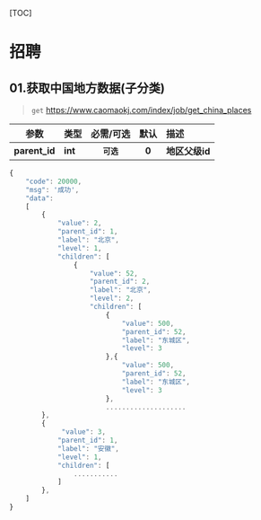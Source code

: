 [TOC]

# 招聘



## 01.获取中国地方数据(子分类)

> `get` https://www.caomaokj.com/index/job/get_china_places

|参数|类型|必需/可选|默认|描述|
|:-:|:-|:-:|:-:|:-|
|**parent_id**|**int**|**`可选`**|**0**|**地区父级id**|

~~~javascript
{
    "code": 20000,
    "msg": '成功',
    "data": 
    [
        {
            "value": 2,
            "parent_id": 1,
            "label": "北京",
            "level": 1,
            "children": [
                {
                    "value": 52,
                    "parent_id": 2,
                    "label": "北京",
                    "level": 2,
                    "children": [
                        {
                            "value": 500,
                            "parent_id": 52,
                            "label": "东城区",
                            "level": 3
                        },{
                            "value": 500,
                            "parent_id": 52,
                            "label": "东城区",
                            "level": 3
                        },
                        ....................
        },
        {
             "value": 3,
            "parent_id": 1,
            "label": "安徽",
            "level": 1,
            "children": [
                ...........
            ]
        },
    ]
}
~~~




























